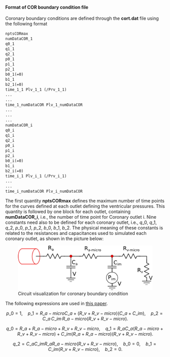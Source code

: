 
#### Format of COR boundary condition file

Coronary boundary conditions are defined through the **cort.dat** file using the following format

~~~
nptsCORmax
numDataCOR_1
q0_1
q1_1
q2_1
p0_1
p1_1
p2_1
b0_1(=0)
b1_1
b2_1(=0)
time_1_1 Plv_1_1 (/Prv_1_1)
... 
... 
time_1_numDataCOR Plv_1_numDataCOR
...
...
...
numDataCOR_i
q0_i
q1_i
q2_i
p0_i
p1_i
p2_i
b0_i(=0)
b1_i
b2_i(=0)
time_i_1 Plv_i_1 (/Prv_i_1)
... 
... 
time_i_numDataCOR Plv_i_numDataCOR
~~~

The first quantity **nptsCORmax** defines the maximum number of time points for the curves defined at each outlet defining the ventricular pressures.
This quantity is followed by one block for each outlet, containing **numDataCOR_i**, i.e., the number of time point for Coronary outlet i.
Nine constants need also to be defined for each coronary outlet, i.e., $q\_0$, $q\_1$, $q\_2$, $p\_0$, $p\_1$, $p\_2$, $b\_0$, $b\_1$, $b\_2$.
The physical meaning of these constants is related to the resistances and capacitances used to simulated each coronary outlet, as shown in the picture below:

<figure>
  <img class="svImg svImgMd" src="archives/sv2/flowsolver/imgs/CorBC.png">
  <figcaption class="svCaption" >Circuit visualization for coronary boundary condition</figcaption>
</figure>

The following expressions are used in [this paper](docsRefs.html#refSec2).

$$
p\_0 = 1,\quad
p\_1 = R\_{a-micro}C\_a + (R\_v + R\_{v-micro})(C\_a + C\_{im}),\quad
p\_2 = C\_{a}\,C\_{im}\,R\_{a-micro}(R\_v + R\_{v-micro}).
$$

$$
q\_0 = R\_{a} + R\_{a-micro} + R\_{v} + R\_{v-micro},\quad
q\_1 = R\_{a}C\_{a}(R\_{a-micro} + R\_{v} + R\_{v-micro}) + C\_{im}(R\_{a} + R\_{a-micro})(R\_{v} + R\_{v-micro}).
$$

$$
q\_2 = C\_{a}C\_{im}R\_{a}R\_{a-micro}(R\_v + R\_{v-micro}),\quad
b\_0 = 0,\quad
b\_1 = C\_{im}(R\_v + R\_{v-micro}),\quad
b\_2 = 0.
$$

<br>
<br>


